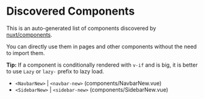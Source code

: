 # Discovered Components

This is an auto-generated list of components discovered by [nuxt/components](https://github.com/nuxt/components).

You can directly use them in pages and other components without the need to import them.

**Tip:** If a component is conditionally rendered with `v-if` and is big, it is better to use `Lazy` or `lazy-` prefix to lazy load.

- `<NavbarNew>` | `<navbar-new>` (components/NavbarNew.vue)
- `<SidebarNew>` | `<sidebar-new>` (components/SidebarNew.vue)
